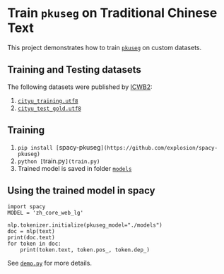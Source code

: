 # Train `pkuseg` on Traditional Chinese Text
This project demonstrates how to train [`pkuseg`](https://github.com/explosion/spacy-pkuseg) on custom datasets.

## Training and Testing datasets
The following datasets were published by [ICWB2](https://github.com/yuikns/icwb2-data):

1. [`cityu_training.utf8`](cityu_training.utf8)
2. [`cityu_test_gold.utf8`](cityu_test_gold.utf8)

## Training
1. `pip install [`spacy-pkuseg`](https://github.com/explosion/spacy-pkuseg)`
2. `python [`train.py`](train.py)`
3. Trained model is saved in folder [`models`](./models)

## Using the trained model in spacy
```
import spacy
MODEL = 'zh_core_web_lg'

nlp.tokenizer.initialize(pkuseg_model="./models")
doc = nlp(text)
print(doc.text)
for token in doc:
    print(token.text, token.pos_, token.dep_)
```
See [`demo.py`](demo.py) for more details.
